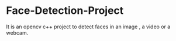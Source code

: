 # Face-Detection-Project
It is an opencv c++ project to detect faces in an image , a video or a webcam.
